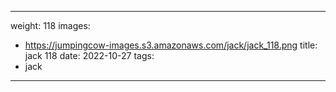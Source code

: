 
---
weight: 118
images:
- https://jumpingcow-images.s3.amazonaws.com/jack/jack_118.png
title: jack 118
date: 2022-10-27
tags:
- jack
---
